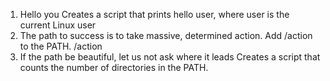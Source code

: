 1. Hello you
Creates a script that prints hello user, where user is the current Linux user
2. The path to success is to take massive, determined action.
Add /action to the PATH. /action
3. If the path be beautiful, let us not ask where it leads
Creates a script that counts the number of directories in the PATH.
